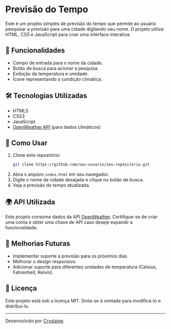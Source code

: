 # Previsão do Tempo

Este é um projeto simples de previsão do tempo que permite ao usuário pesquisar a previsão para uma cidade digitando seu nome. O projeto utiliza HTML, CSS e JavaScript para criar uma interface interativa.

## 🚀 Funcionalidades
- Campo de entrada para o nome da cidade.
- Botão de busca para acionar a pesquisa.
- Exibição da temperatura e umidade.
- Ícone representando a condição climática.

## 🛠 Tecnologias Utilizadas
- HTML5
- CSS3
- JavaScript
- [OpenWeather API](https://openweathermap.org/) (para dados climáticos)

## 📌 Como Usar
1. Clone este repositório:
   ```bash
   git clone https://github.com/seu-usuario/seu-repositorio.git
   ```
2. Abra o arquivo `index.html` em seu navegador.
3. Digite o nome da cidade desejada e clique no botão de busca.
4. Veja a previsão do tempo atualizada.

## 🌍 API Utilizada
Este projeto consome dados da API [OpenWeather](https://openweathermap.org/). Certifique-se de criar uma conta e obter uma chave de API caso deseje expandir a funcionalidade.

## 📝 Melhorias Futuras
- Implementar suporte a previsão para os próximos dias.
- Melhorar o design responsivo.
- Adicionar suporte para diferentes unidades de temperatura (Celsius, Fahrenheit, Kelvin).

## 📜 Licença
Este projeto está sob a licença MIT. Sinta-se à vontade para modificá-lo e distribuí-lo.

---
Desenvolvido por [Cryslaine](https://github.com/CryslaineGomes).
